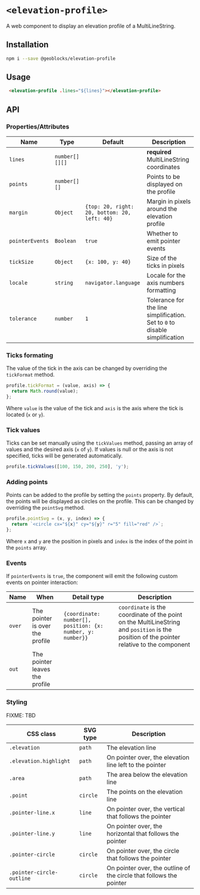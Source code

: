 # `<elevation-profile>`

A web component to display an elevation profile of a MultiLineString.

## Installation

```bash
npm i --save @geoblocks/elevation-profile
```

## Usage

```html
 <elevation-profile .lines="${lines}"></elevation-profile>
```

## API

### Properties/Attributes

| Name            | Type             | Default                                      | Description
| --------------- | ---------------- | -------------------------------------------- | -----------
| `lines`         | `number[][][]`   |                                              | **required** MultiLineString coordinates
| `points`        | `number[][]`     |                                              | Points to be displayed on the profile
| `margin`        | `Object`         | `{top: 20, right: 20, bottom: 20, left: 40}` | Margin in pixels around the elevation profile
| `pointerEvents` | `Boolean`        | `true`                                       | Whether to emit pointer events
| `tickSize`      | `Object`         | `{x: 100, y: 40}`                            | Size of the ticks in pixels
| `locale`        | `string`         | `navigator.language`                         | Locale for the axis numbers formatting
| `tolerance`     | `number`         | `1`                                          | Tolerance for the line simplification. Set to `0` to disable simplification

### Ticks formating

The value of the tick in the axis can be changed by overriding the `tickFormat` method.

```javascript
profile.tickFormat = (value, axis) => {
  return Math.round(value);
};
```

Where `value` is the value of the tick and `axis` is the axis where the tick is located (`x` or `y`).

### Tick values

Ticks can be set manually using the `tickValues` method, passing an array of values and the desired axis (`x` of `y`).
If values is null or the axis is not specified, ticks will be generated automatically.

```javascript
profile.tickValues([100, 150, 200, 250], 'y');
```

### Adding points

Points can be added to the profile by setting the `points` property. By default, the points will be displayed as circles on the profile.
This can be changed by overriding the `pointSvg` method.

```javascript
profile.pointSvg = (x, y, index) => {
  return `<circle cx="${x}" cy="${y}" r="5" fill="red" />`;
};
```

Where `x` and `y` are the position in pixels and `index` is the index of the point in the `points` array.

### Events

If `pointerEvents` is `true`, the component will emit the following custom events on pointer interaction:

| Name            | When                                        | Detail type                                                | Description
| --------------- | ------------------------------------------- | ---------------------------------------------------------- | -----------
| `over`          | The pointer is over the profile  | `{coordinate: number[], position: {x: number, y: number}}` | `coordinate` is the coordinate of the point on the MultiLineString and `position` is the position of the pointer relative to the component
| `out`           | The pointer leaves the profile   |  |

### Styling

FIXME: TBD

| CSS class                 | SVG type | Description
| ------------------------- | -------- | -----------
| `.elevation`              | `path`   | The elevation line
| `.elevation.highlight`    | `path`   | On pointer over, the elevation line left to the pointer
| `.area`                   | `path`   | The area below the elevation line
| `.point`                  | `circle` | The points on the elevation line
| `.pointer-line.x`         | `line`   | On pointer over, the vertical that follows the pointer
| `.pointer-line.y`         | `line`   | On pointer over, the horizontal that follows the pointer
| `.pointer-circle`         | `circle` | On pointer over, the circle that follows the pointer
| `.pointer-circle-outline` | `circle` | On pointer over, the outline of the circle that follows the pointer
